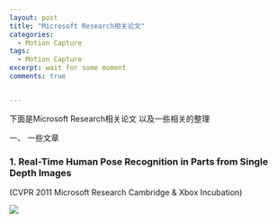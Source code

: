 ```yaml
---
layout: post
title: "Microsoft Research相关论文"
categories:
  - Motion Capture
tags:
  - Motion Capture
excerpt: wait for some moment
comments: true


---
```


下面是Microsoft Research相关论文 以及一些相关的整理

一、 一些文章

### 1. Real-Time Human Pose Recognition in Parts from Single Depth Images

(CVPR 2011    Microsoft Research Cambridge & Xbox Incubation)   



![](wangchenjun521.github.io/assets/images/2022_05_10/1.png)




